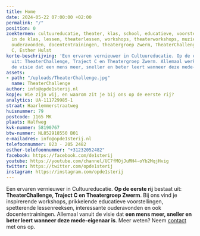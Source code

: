 ```yaml
---
title: Home
date: 2024-05-22 07:00:00 +02:00
permalink: "/"
position: 0
zoektermen: cultuureducatie, theater, klas, school, educatieve, voorstellingen, voorstelling
  in de klas, lessen, theaterlessen, workshops, theaterworkshops, muzieklessen, muziekeducatie,
  ouderavonden, docententrainingen, theatergroep Zwerm, TheaterChallenge, Traject
  C, Esther Hulst
korte-beschrijving: 'Een ervaren vernieuwer in Cultuureducatie. Op de eerste rij bestaat
  uit: TheaterChallenge, Traject C en Theatergroep Zwerm. Allemaal werkend vanuit
  de visie dat een mens meer, sneller en beter leert wanneer deze mede-eigenaar is.'
assets:
- path: "/uploads/TheaterChallenge.jpg"
  name: TheaterChallenge
author: info@opde1sterij.nl
kopje: Wie zijn wij, en waarom zit je bij ons op de eerste rij?
analytics: UA-111729985-1
straat: Haarlemmerstraatweg
huisnummer: 79
postcode: 1165 MK
plaats: Halfweg
kvk-nummer: 58190767
btw-nummer: NL852918550 B01
e-mailadres: info@opde1sterij.nl
telefoonnummer: 023 - 205 2482
esther-telefoonnummer: "+31232052482"
facebook: https://facebook.com/de1sterij
youtube: https://youtube.com/channel/UC7fMOjJuMH4-oYb2MqjHvig
twitter: https://twitter.com/opde1sterij
instagram: https://instagram.com/opde1sterij
---
```


Een ervaren vernieuwer in Cultuureducatie. **Op de eerste rij** bestaat uit: **TheaterChallenge, Traject C en Theatergroep Zwerm**. Bij ons vind je inspirerende workshops, prikkelende educatieve voorstellingen, spetterende lessenreeksen, interessante ouderavonden en ook docententrainingen. Allemaal vanuit de visie dat **een mens meer, sneller en beter leert wanneer deze mede-eigenaar is**. Meer weten? Neem [contact](https://www.opde1sterij.nl/contact/) met ons op.
